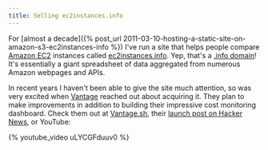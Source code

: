 ```yaml
---
title: Selling ec2instances.info
---
```


For [almost a decade]({% post_url 2011-03-10-hosting-a-static-site-on-amazon-s3-ec2instances-info %}) I've run a site that helps people compare [Amazon EC2](https://aws.amazon.com/ec2/) instances called [ec2instances.info](https://ec2instances.info). Yep, that's a [.info domain](https://en.wikipedia.org/wiki/.info)! It's essentially a giant spreadsheet of data aggregated from numerous Amazon webpages and APIs.

In recent years I haven't been able to give the site much attention, so was very excited when [Vantage](https://vantage.sh) reached out about acquiring it. They plan to make improvements in addition to building their impressive cost monitoring dashboard. Check them out at [Vantage.sh](https://vantage.sh), their [launch post on Hacker News](https://news.ycombinator.com/item?id=25750807), or YouTube:

{% youtube_video uLYCGFduuv0 %}
